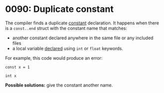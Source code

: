 # 0090: Duplicate constant

The compiler finds a duplicate [constant](../../coding/constants.md) declaration. It happens when there is a `const..end` struct with the constant name that matches:

* another constant declared anywhere in the same file or any included files
* a local variable [declared](../../coding/variables.md#shorter-form-of-declaration) using `int` or `float` keywords.

For example, this code would produce an error:

```
const x = 1

int x
```

**Possible solutions:** give the constant another name.

